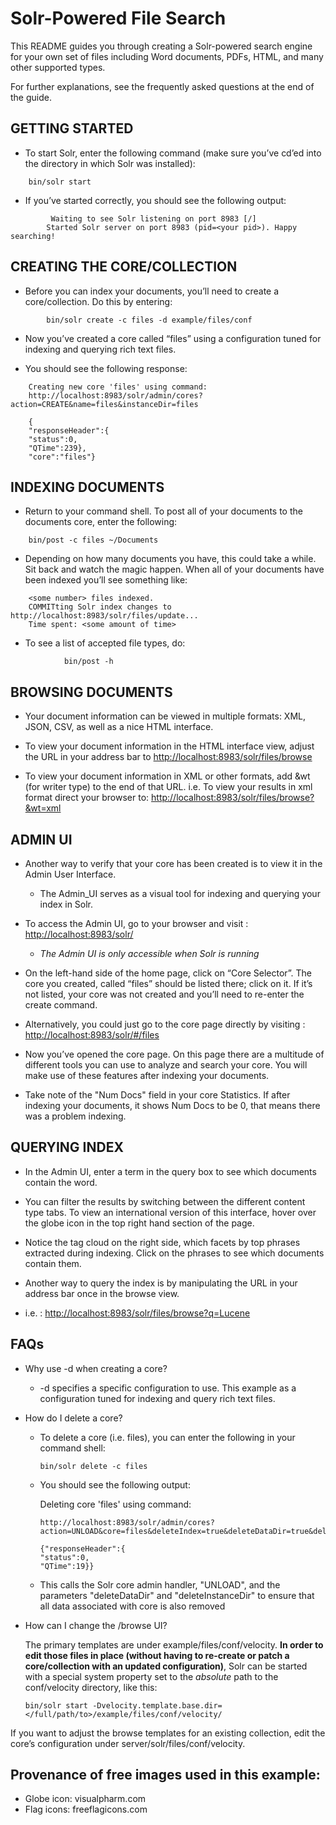 <!--
 Licensed to the Apache Software Foundation (ASF) under one or more
 contributor license agreements.  See the NOTICE file distributed with
 this work for additional information regarding copyright ownership.
 The ASF licenses this file to You under the Apache License, Version 2.0
 (the "License"); you may not use this file except in compliance with
 the License.  You may obtain a copy of the License at

     http://www.apache.org/licenses/LICENSE-2.0

 Unless required by applicable law or agreed to in writing, software
 distributed under the License is distributed on an "AS IS" BASIS,
 WITHOUT WARRANTIES OR CONDITIONS OF ANY KIND, either express or implied.
 See the License for the specific language governing permissions and
 limitations under the License.
-->

# Solr-Powered File Search

This README guides you through creating a Solr-powered search engine for your own set of files including Word documents,
PDFs, HTML, and many other supported types. 

For further explanations, see the frequently asked questions at the end of the guide.

## GETTING STARTED

* To start Solr, enter the following command (make sure you’ve cd’ed into the directory in which Solr was installed): 

```
    bin/solr start 
```

* If you’ve started correctly, you should see the following output:
    
```
         Waiting to see Solr listening on port 8983 [/]  
        Started Solr server on port 8983 (pid=<your pid>). Happy searching!
```

## CREATING THE CORE/COLLECTION

* Before you can index your documents, you’ll need to create a core/collection. Do this by entering:

```
        bin/solr create -c files -d example/files/conf
```

* Now you’ve created a core called “files” using a configuration tuned for indexing and querying rich text files.

* You should see the following response:

```
    Creating new core 'files' using command:
    http://localhost:8983/solr/admin/cores?action=CREATE&name=files&instanceDir=files

    {
    "responseHeader":{
    "status":0,
    "QTime":239},
    "core":"files"}
```

## INDEXING DOCUMENTS

* Return to your command shell. To post all of your documents to the documents core, enter the following: 

```
    bin/post -c files ~/Documents
```

* Depending on how many documents you have, this could take a while. Sit back and watch the magic happen. When all of your documents have been indexed you’ll see something like:

```
    <some number> files indexed.
    COMMITting Solr index changes to http://localhost:8983/solr/files/update...
    Time spent: <some amount of time>
```
    
* To see a list of accepted file types, do:

```
            bin/post -h
```

## BROWSING DOCUMENTS

* Your document information can be viewed in multiple formats: XML, JSON, CSV, as well as a nice HTML interface. 

* To view your document information in the HTML interface view, adjust the URL in your address bar to [http://localhost:8983/solr/files/browse](http://localhost:8983/solr/files/browse)

* To view your document information in XML or other formats, add &wt (for writer type) to the end of that URL. i.e. To view your results in xml format direct your browser to:
    [http://localhost:8983/solr/files/browse?&wt=xml](http://localhost:8983/solr/files/browse?&wt=xml)

## ADMIN UI

* Another way to verify that your core has been created is to view it in the Admin User Interface.

    - The Admin_UI serves as a visual tool for indexing and querying your index in Solr.

* To access the Admin UI, go to your browser and visit :
    [http://localhost:8983/solr/](http://localhost:8983/solr/)

    - <i>The Admin UI is only accessible when Solr is running</i>

* On the left-hand side of the home page, click on “Core Selector”. The core you created, called “files” should be listed there; click on it. If it’s not listed, your core was not created and you’ll need to re-enter the create command.
* Alternatively, you could just go to the core page directly by visiting : [http://localhost:8983/solr/#/files](http://localhost:8983/solr/#/files)

* Now you’ve opened the core page. On this page there are a multitude of different tools you can use to analyze and search your core. You will make use of these features after indexing your documents.
* Take note of the "Num Docs" field in your core Statistics. If after indexing your documents, it shows Num Docs to be 0, that means there was a problem indexing.

## QUERYING INDEX

* In the Admin UI, enter a term in the query box to see which documents contain the word. 

* You can filter the results by switching between the different content type tabs. To view an international version of this interface, hover over the globe icon in the top right hand section of the page.

* Notice the tag cloud on the right side, which facets by top phrases extracted during indexing.
  Click on the phrases to see which documents contain them.

* Another way to query the index is by manipulating the URL in your address bar once in the browse view.

* i.e. : [http://localhost:8983/solr/files/browse?q=Lucene](http://localhost:8983/solr/files/browse?q=Lucene)

## FAQs

* Why use -d when creating a core?
    * -d specifies a specific configuration to use.  This example as a configuration tuned for indexing and query rich
      text files.
    
* How do I delete a core?
  * To delete a core (i.e. files), you can enter the following in your command shell:
    
    ```
    bin/solr delete -c files
    ```
 
  * You should see the following output:
    
    Deleting core 'files' using command:
    
    ```
    http://localhost:8983/solr/admin/cores?action=UNLOAD&core=files&deleteIndex=true&deleteDataDir=true&deleteInstanceDir=true
    
    {"responseHeader":{
    "status":0,
    "QTime":19}}
    ```
  
  * This calls the Solr core admin handler, "UNLOAD", and the parameters "deleteDataDir" and "deleteInstanceDir" to ensure that all data associated with core is also removed

* How can I change the /browse UI?

    The primary templates are under example/files/conf/velocity.  **In order to edit those files in place (without having to
    re-create or patch a core/collection with an updated configuration)**, Solr can be started with a special system property
    set to the _absolute_ path to the conf/velocity directory, like this: 
    
    ```
    bin/solr start -Dvelocity.template.base.dir=</full/path/to>/example/files/conf/velocity/
    ```
 
If you want to adjust the browse templates for an existing collection, edit the core’s configuration
under server/solr/files/conf/velocity.

## Provenance of free images used in this example:

  - Globe icon: visualpharm.com
  - Flag icons: freeflagicons.com